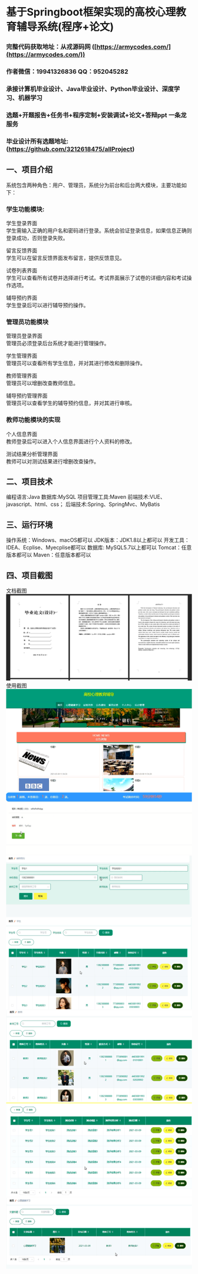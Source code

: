 基于Springboot框架实现的高校心理教育辅导系统(程序+论文)
=
###  完整代码获取地址：从戎源码网 ([https://armycodes.com/](https://armycodes.com/))
###  作者微信：19941326836  QQ：952045282 
###  承接计算机毕业设计、Java毕业设计、Python毕业设计、深度学习、机器学习
###  选题+开题报告+任务书+程序定制+安装调试+论文+答辩ppt 一条龙服务
###  毕业设计所有选题地址:(https://github.com/3212618475/allProject)


一、项目介绍
---
系统包含两种角色：用户、管理员，系统分为前台和后台两大模块，主要功能如下：
### 学生功能模块:
学生登录界面  
学生需输入正确的用户名和密码进行登录。系统会验证登录信息，如果信息正确则登录成功，否则登录失败。

留言反馈界面  
学生可以在留言反馈界面发布留言，提供反馈意见。

试卷列表界面  
学生可以查看所有试卷并选择进行考试。考试界面展示了试卷的详细内容和考试操作选项。

辅导预约界面  
学生登录后可以进行辅导预约操作。

### 管理员功能模块
管理员登录界面  
管理员必须登录后台系统才能进行管理操作。

学生管理界面  
管理员可以查看所有学生信息，并对其进行修改和删除操作。

教师管理界面  
管理员可以增删改查教师信息。

辅导预约管理界面  
管理员可以查看学生的辅导预约信息，并对其进行审核。
### 教师功能模块的实现
个人信息界面  
教师登录后可以进入个人信息界面进行个人资料的修改。

测试结果分析管理界面  
教师可以对测试结果进行增删改查操作。


二、项目技术
---
编程语言:Java 
数据库:MySQL
项目管理工具:Maven 
前端技术:VUE、javascript、html、css； 
后端技术:Spring、SpringMvc、MyBatis

三、运行环境
---
操作系统：Windows、macOS都可以
JDK版本：JDK1.8以上都可以
开发工具：IDEA、Ecplise、Myecplise都可以
数据库: MySQL5.7以上都可以
Tomcat：任意版本都可以
Maven：任意版本都可以

四、项目截图
---
文档截图
![](limage/1.png)
使用截图
![](image/1.png)
![](image/2.png)
![](image/3.png)
![](image/4.png)
![](image/5.png)
![](image/6.png)
![](image/7.png)
